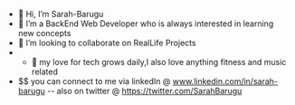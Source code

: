- 👋 Hi, I’m Sarah-Barugu
- 🌱 I’m a BackEnd Web Developer who is always interested in learning new concepts
- 💞️ I’m looking to collaborate on RealLife Projects
- - 👀 my love for tech grows daily,I also love anything fitness and music related
- $$ you can connect to me via linkedIn @ www.linkedin.com/in/sarah-barugu
-- also on twitter @ https://twitter.com/SarahBarugu
<!---
Sarah-Barugu/Sarah-Barugu is a ✨ special ✨ repository because its `README.md` (this file) appears on your GitHub profile.
You can click the Preview link to take a look at your changes.
--->
